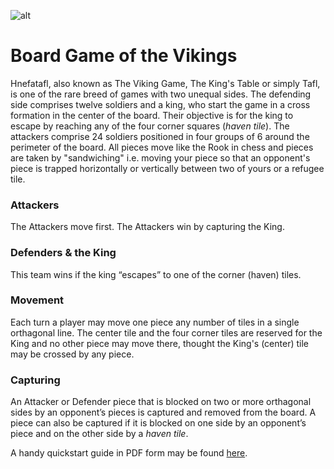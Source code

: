 ![alt](https://cdn.nedzad.dev/hnefatafl/readme-banner.png)

# Board Game of the Vikings

Hnefatafl, also known as The Viking Game, The King's Table or simply Tafl, is one of the rare breed of games with two unequal sides. The defending side comprises twelve soldiers and a king, who start the game in a cross formation in the center of the board. Their objective is for the king to escape by reaching any of the four corner squares (_haven tile_). The attackers comprise 24 soldiers positioned in four groups of 6 around the perimeter of the board. All pieces move like the Rook in chess and pieces are taken by "sandwiching" i.e. moving your piece so that an opponent's piece is trapped horizontally or vertically between two of yours or a refugee tile.

### Attackers

The Attackers move first. The Attackers win by capturing the King.

### Defenders & the King

This team wins if the king “escapes” to one of the corner (haven) tiles.

### Movement

Each turn a player may move one piece any number of tiles in a single orthagonal line. The center tile and the
four corner tiles are reserved for the King and no other piece may move there, thought the King's (center) tile may be crossed by any piece.

### Capturing

An Attacker or Defender piece that is blocked on two or more orthagonal sides by an opponent’s pieces is captured and
removed from the board. A piece can also be captured if it is blocked on one side by an opponent’s piece and on the other side by a _haven tile_.

A handy quickstart guide in PDF form may be found [here](https://cdn.nedzad.dev/hnefatafl/hnefatafl-quickstart-guide.pdf).
